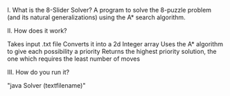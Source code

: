 I. What is the 8-Slider Solver? 
A program to solve the 8-puzzle problem (and its natural generalizations) using the A* search algorithm.

II. How does it work? 

Takes input .txt file
Converts it into a 2d Integer array
Uses the A* algorithm to give each possibility a priority
Returns the highest priority solution, the one which requires the least number of moves

III. How do you run it? 

"java Solver (textfilename)"
